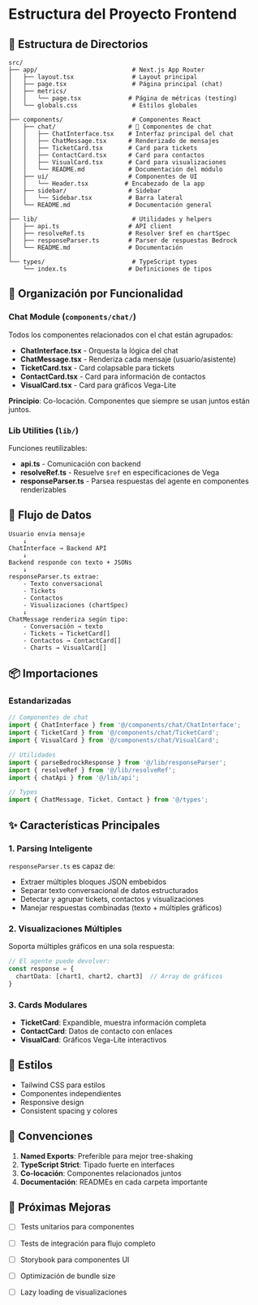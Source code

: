 # Estructura del Proyecto Frontend

## 📁 Estructura de Directorios

```
src/
├── app/                          # Next.js App Router
│   ├── layout.tsx                # Layout principal
│   ├── page.tsx                  # Página principal (chat)
│   ├── metrics/
│   │   └── page.tsx             # Página de métricas (testing)
│   └── globals.css               # Estilos globales
│
├── components/                   # Componentes React
│   ├── chat/                    # 🎯 Componentes de chat
│   │   ├── ChatInterface.tsx    # Interfaz principal del chat
│   │   ├── ChatMessage.tsx      # Renderizado de mensajes
│   │   ├── TicketCard.tsx       # Card para tickets
│   │   ├── ContactCard.tsx      # Card para contactos
│   │   ├── VisualCard.tsx       # Card para visualizaciones
│   │   └── README.md            # Documentación del módulo
│   ├── ui/                      # Componentes de UI
│   │   └── Header.tsx          # Encabezado de la app
│   ├── sidebar/                 # Sidebar
│   │   └── Sidebar.tsx          # Barra lateral
│   └── README.md                # Documentación general
│
├── lib/                          # Utilidades y helpers
│   ├── api.ts                   # API client
│   ├── resolveRef.ts            # Resolver $ref en chartSpec
│   ├── responseParser.ts        # Parser de respuestas Bedrock
│   └── README.md                # Documentación
│
└── types/                        # TypeScript types
    └── index.ts                 # Definiciones de tipos
```

## 🎯 Organización por Funcionalidad

### Chat Module (`components/chat/`)

Todos los componentes relacionados con el chat están agrupados:

- **ChatInterface.tsx** - Orquesta la lógica del chat
- **ChatMessage.tsx** - Renderiza cada mensaje (usuario/asistente)
- **TicketCard.tsx** - Card colapsable para tickets
- **ContactCard.tsx** - Card para información de contactos
- **VisualCard.tsx** - Card para gráficos Vega-Lite

**Principio**: Co-locación. Componentes que siempre se usan juntos están juntos.

### Lib Utilities (`lib/`)

Funciones reutilizables:

- **api.ts** - Comunicación con backend
- **resolveRef.ts** - Resuelve `$ref` en especificaciones de Vega
- **responseParser.ts** - Parsea respuestas del agente en componentes renderizables

## 🔄 Flujo de Datos

```
Usuario envía mensaje
    ↓
ChatInterface → Backend API
    ↓
Backend responde con texto + JSONs
    ↓
responseParser.ts extrae:
    - Texto conversacional
    - Tickets
    - Contactos
    - Visualizaciones (chartSpec)
    ↓
ChatMessage renderiza según tipo:
    - Conversación → texto
    - Tickets → TicketCard[]
    - Contactos → ContactCard[]
    - Charts → VisualCard[]
```

## 📦 Importaciones

### Estandarizadas

```typescript
// Componentes de chat
import { ChatInterface } from '@/components/chat/ChatInterface';
import { TicketCard } from '@/components/chat/TicketCard';
import { VisualCard } from '@/components/chat/VisualCard';

// Utilidades
import { parseBedrockResponse } from '@/lib/responseParser';
import { resolveRef } from '@/lib/resolveRef';
import { chatApi } from '@/lib/api';

// Types
import { ChatMessage, Ticket, Contact } from '@/types';
```

## ✨ Características Principales

### 1. Parsing Inteligente
`responseParser.ts` es capaz de:
- Extraer múltiples bloques JSON embebidos
- Separar texto conversacional de datos estructurados
- Detectar y agrupar tickets, contactos y visualizaciones
- Manejar respuestas combinadas (texto + múltiples gráficos)

### 2. Visualizaciones Múltiples
Soporta múltiples gráficos en una sola respuesta:
```typescript
// El agente puede devolver:
const response = {
  chartData: [chart1, chart2, chart3]  // Array de gráficos
}
```

### 3. Cards Modulares
- **TicketCard**: Expandible, muestra información completa
- **ContactCard**: Datos de contacto con enlaces
- **VisualCard**: Gráficos Vega-Lite interactivos

## 🎨 Estilos

- Tailwind CSS para estilos
- Componentes independientes
- Responsive design
- Consistent spacing y colores

## 📝 Convenciones

1. **Named Exports**: Preferible para mejor tree-shaking
2. **TypeScript Strict**: Tipado fuerte en interfaces
3. **Co-locación**: Componentes relacionados juntos
4. **Documentación**: READMEs en cada carpeta importante

## 🚀 Próximas Mejoras

- [ ] Tests unitarios para componentes
- [ ] Tests de integración para flujo completo
- [ ] Storybook para componentes UI
- [ ] Optimización de bundle size
- [ ] Lazy loading de visualizaciones

